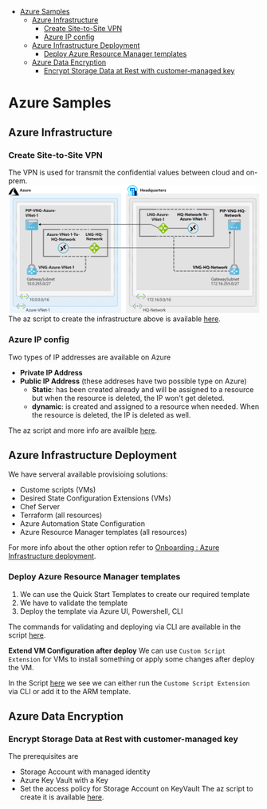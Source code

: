 - [Azure Samples](#azure-samples)
  - [Azure Infrastructure](#azure-infrastructure)
    - [Create Site-to-Site VPN](#create-site-to-site-vpn)
    - [Azure IP config](#azure-ip-config)
  - [Azure Infrastructure Deployment](#azure-infrastructure-deployment)
    - [Deploy Azure Resource Manager templates](#deploy-azure-resource-manager-templates)
  - [Azure Data Encryption](#azure-data-encryption)
    - [Encrypt Storage Data at Rest with customer-managed key](#encrypt-storage-data-at-rest-with-customer-managed-key)


# Azure Samples

## Azure Infrastructure

### Create Site-to-Site VPN
The VPN is used for transmit the confidential values between cloud and on-prem.
![alt](pics/3-network-topology-used-in-exercise.svg)
The az script to create the infrastructure above is available [here](site-to-site/script.azcli).

### Azure IP config
Two types of IP addresses are available on Azure
- **Private IP Address**
- **Public IP Address** (these addreses have two possible type on Azure)
  - **Static**: has been created already and will be assigned to a resource but when the resource is deleted, the IP won't get deleted.
  - **dynamic**: is created and assigned to a resource when needed. When the resource is deleted, the IP is deleted as well.

The az script and more info are availble [here](config-ip/README.md).

## Azure Infrastructure Deployment

We have serveral available provisioing solutions:
- Custome scripts (VMs)
- Desired State Configuration Extensions (VMs)
- Chef Server
- Terraform (all resources)
- Azure Automation State Configuration
- Azure Resource Manager templates (all resources)

For more info about the other option refer to [Onboarding : Azure Infrastructure deployment](https://multi-cloud-solutions.com/2020/08/11/onboarding-azure-infrastructure-deployment/).

### Deploy Azure Resource Manager templates
1. We can use the Quick Start Templates to create our required template
2. We have to validate the template
3. Deploy the template via Azure UI, Powershell, CLI

The commands for validating and deploying via CLI are available in the script [here](deploy-arm-template/script.azcli). 

**Extend VM Configuration after deploy**
We can use `Custom Script Extension` for VMs to install something or apply some changes after deploy the VM.

In the Script [here](deploy-arm-template/script-custom-script-extension.azcli) we see we can either run the `Custome Script Extension` via CLI or add it to the ARM template.

## Azure Data Encryption

### Encrypt Storage Data at Rest with customer-managed key

The prerequisites are 
- Storage Account with managed identity
- Azure Key Vault with a Key
- Set the access policy for Storage Account on KeyVault
The az script to create it is available [here](customer-managed-key/script.azcli).
